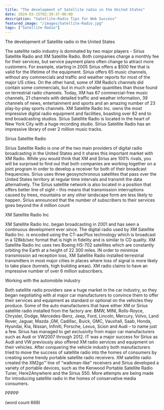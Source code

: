 ```yaml
---
title: "The development of Satellite radio in the United States"
date: 2024-03-15T02:39:37-08:00
description: "Satellite-Radio Tips for Web Success"
featured_image: "/images/Satellite-Radio.jpg"
tags: ["Satellite Radio"]
---
```


The development of Satellite radio in the United States

The satellite radio industry is dominated by two major players - Sirius Satellite Radio and XM Satellite Radio. Both companies charge a monthly fee for their services, but service payment plans often change to attract more customers. For example, starting in 2005 Sirius offers a $500 fee that is valid for the lifetime of the equipment. Sirius offers 65 music channels, without any commercials and traffic and weather reports for most of the major US cities. On the other hand, some of XM Radio’s channels did contain some commercials, but in much smaller quantities than those found on terrestrial radio channels. Today, XM has 67 commercial-free music channels, 21 channels with detailed traffic and weather information, 39 channels of news, entertainment and sports and an amazing number of 23 play-by-play sports channels. XM Satellite Radio Inc. owns the most impressive digital radio equipment and facilities, boasting over 82 end to end broadcasting studios. Sirius Satellite Radio is located in the heart of New York City with a huge recording studio. Sirius Satellite Radio has an impressive library of over 2 million music tracks.

Sirius Satellite Radio 

Sirius Satellite Radio is one of the two main providers of digital radio broadcasting in the United States and it shares this important market with XM Radio. While you would think that XM and Sirius are 100% rivals, you will be surprised to find out that both companies are working together on a joint program in order to develop a receiver for both of their broadcast frequencies. Sirius uses three geosynchronous satellites that pass over the United States territory at regular time intervals and transmit the data alternatively. The Sirius satellite network is also located in a position that offers better line of sight – this means that transmission interruptions caused by trees, mountains or any other landscape form are less likely to happen. Sirius announced that the number of subscribers to their services goes beyond the 4 million count

XM Satellite Radio Inc

XM Satellite Radio Inc. began broadcasting in 2001 and has seen a continuous development ever since. The digital radio used by XM Satellite Radio Inc. is encoded using the CT-aacPlus technology which is broadcast in a 128kb/sec format that is high in fidelity and is similar to CD quality. XM Satellite Radio Inc uses two Boeing HS-702 satellites which are constantly orbiting the Earth at a height of 22 300 miles. IN order to minimize transmission ad reception loss, XM Satellite Radio installed terrestrial transmitters in most major cities in places where loss of signal is more likely to take place (tunnels, high building areas). XM radio claims to have an impressive number of over 6 million subscribers. 

Working with the automobile industry

Both satellite radio providers saw a huge market in the car industry, so they began negotiating with al major car manufacturers to convince them to offer their services and equipment as standard or optional on the vehicles they produce. Some of the auto manufacturers that have either XM or Sirius satellite radio installed from the factory are: BMW, MINI, Rolls-Royce, Chrysler, Dodge, Mercedes-Benz, Jeep, Ford, Lincoln, Mercury, Volvo, Land Rover, Jaguar, Mazda ,GM, Cadillac, Buick, GMC, Vauxhall, Saab, Honda, Hyundai, Kia, Nissan, Infiniti, Porsche, Lexus, Scion and Audi – to name just a few. Sirius has managed to get exclusivity from major car manufacturers such as Audi or VW2007 through 2012. IT was a major success for Sirius as Audi and VW previously also offered XM radio services and equipment on their vehicles. After conquering the vehicle industry both manufacturers tried to move the success of satellite radio into the homes of consumers by creating some trendy portable satellite radio receivers. XM satellite radio created the XM2go™ line of "walkman-like" receivers and Sirius developed a variety of portable devices, such as the Kenwood Portable Satellite Radio Tuner, Here2Anywhere and the Sirius S50. More attempts are being made for introducing satellite radio in the homes of conservative media consumers. 

PPPPP

(word count 669)

